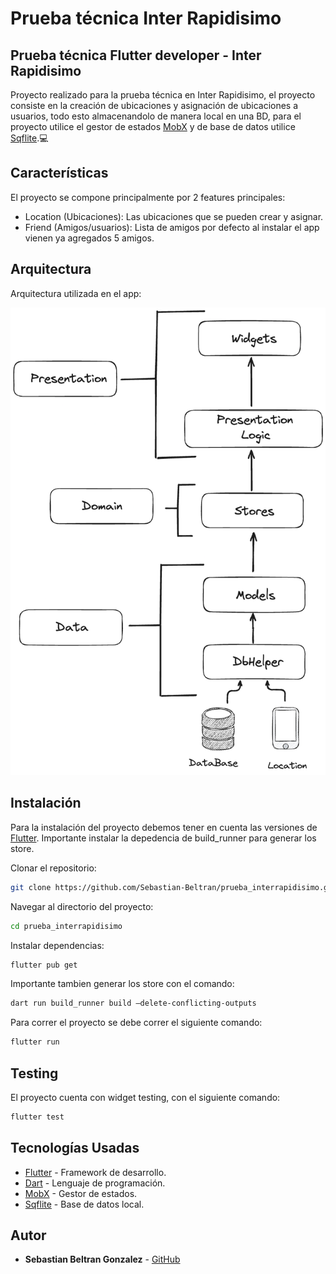 # Prueba técnica Inter Rapidisimo
## Prueba técnica Flutter developer - Inter Rapidisimo

Proyecto realizado para la prueba técnica en Inter Rapidisimo, el proyecto consiste en la creación de ubicaciones y asignación de ubicaciones a usuarios, todo esto almacenandolo de manera local en una BD, para el proyecto utilice el gestor de estados [MobX](https://pub.dev/packages/mobx) y de base de datos utilice [Sqflite](https://pub.dev/packages/sqflite).💻

## Características
El proyecto se compone principalmente por 2 features principales:
- Location (Ubicaciones): Las ubicaciones que se pueden crear y asignar.
- Friend (Amigos/usuarios): Lista de amigos por defecto al instalar el app vienen ya agregados 5 amigos.


## Arquitectura
Arquitectura utilizada en el app:

![Arquitectura](assets/architecture.png)

## Instalación
Para la instalación del proyecto debemos tener en cuenta las versiones de [Flutter](https://flutter.dev/).
Importante instalar la depedencia de build_runner para generar los store.

Clonar el repositorio:

```sh
git clone https://github.com/Sebastian-Beltran/prueba_interrapidisimo.git
```

Navegar al directorio del proyecto:

```sh
cd prueba_interrapidisimo
```

Instalar dependencias:

```sh
flutter pub get
```

Importante tambien generar los store con el comando:

```sh
dart run build_runner build —delete-conflicting-outputs
```

Para correr el proyecto se debe correr el siguiente comando:

```sh
flutter run
```

## Testing
El proyecto cuenta con widget testing, con el siguiente comando:

```sh
flutter test
```

## Tecnologías Usadas
- [Flutter](https://flutter.dev/) - Framework de desarrollo.
- [Dart](https://dart.dev/) - Lenguaje de programación.
- [MobX](https://pub.dev/packages/mobx) - Gestor de estados.
- [Sqflite](https://pub.dev/packages/sqflite) - Base de datos local.

## Autor
- **Sebastian Beltran Gonzalez** - [GitHub](https://github.com/Sebastian-Beltran)
